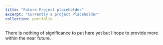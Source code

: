 ```yaml
---
title: "Future Project placeholder"
excerpt: "Currently a project Placeholder"
collection: portfolio
---
```

There is nothing of significance to put here yet but I hope to provide more within the near future.
